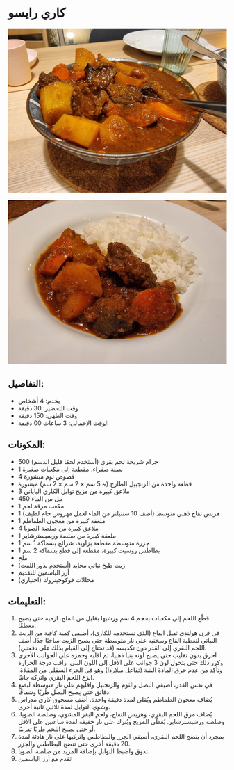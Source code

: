 # كاري رايسو

![كاري رايسو](https://github.com/anamorph/recettes/blob/master/photos/fr-plat-kare_raisu-01.jpg?raw=true) 

![كاري رايسو](https://github.com/anamorph/recettes/blob/master/photos/fr-plat-kare_raisu-02.jpg?raw=true)

## التفاصيل:
* يخدم: 4 أشخاص
* وقت التحضير: 30 دقيقة
* وقت الطهي: 150 دقيقة
* الوقت الإجمالي: 3 ساعات 00 دقيقة

## المكونات:
* 500 جرام شريحة لحم بقري (أستخدم لحمًا قليل الدسم)
* 1 بصلة صفراء، مقطعة إلى مكعبات صغيرة
* 4 فصوص ثوم مبشورة
* قطعة واحدة من الزنجبيل الطازج (~ 5 سم × 2 سم × 2 سم) مبشورة
* 3 ملاعق كبيرة من مزيج توابل الكاري الياباني
* 450 مل من الماء
* 1 مكعب مرقة لحم
* 1 هريس تفاح ذهبي متوسط (أضف 10 سنتيلتر من الماء لعمل مهروس خام لطيف)
* 1 ملعقة كبيرة من معجون الطماطم
* 4 ملاعق كبيرة من صلصة الصويا
* 1 ملعقة كبيرة من صلصة ورسيسترشاير
* 1 جزرة متوسطة مقطعة بزاوية، شرائح بسماكة 1 سم
* 1 بطاطس روسيت كبيرة، مقطعة إلى قطع بسماكة 2 سم
* ملح
* زيت طبخ نباتي محايد (أستخدم بذور اللفت)
* أرز الياسمين للتقديم
* مخللات فوكوجينزوك (اختياري)


## التعليمات:
1. قطّع اللحم إلى مكعبات بحجم 4 سم ورشيها بقليل من الملح. ارميه حتى يصبح معطفًا. 
1. في فرن هولندي ثقيل القاع (الذي تستخدمه للكاري)، أضيفي كمية كافية من الزيت النباتي لتغطية القاع وسخنيه على نار متوسطة حتى يصبح الزيت ساخنًا جدًا. أضف اللحم البقري إلى القدر دون تكديسه (قد تحتاج إلى القيام بذلك على دفعتين). 
1. احرق بدون تقليب حتى يصبح لونه بنيا ذهبيا، ثم اقلبه وحمره على الجوانب الأخرى وكرر ذلك حتى يتحول لون 3 جوانب على الأقل إلى اللون البني. راقب درجة الحرارة وتأكد من عدم حرق المادة البنية (تفاعل ميلارد!) وهو في الجزء السفلي من المقلاة. انزع اللحم البقري واتركه جانبًا.
1. في نفس القدر، أضيفي البصل والثوم والزنجبيل واقليهم على نار متوسطة لبضع دقائق حتى يصبح البصل طريًا وشفافًا.
1. يُضاف معجون الطماطم ويُقلى لمدة دقيقة واحدة. أضف مسحوق كاري مدراس وشوي التوابل لمدة ثلاثين ثانية أخرى.
1. يُضاف مرق اللحم البقري، وهريس التفاح، ولحم البقر المشوي، وصلصة الصويا، وصلصة ورشيسترشاير. يُغطّى المزيج ويُترك على نار خفيفة لمدة ساعتين على الأقل أو حتى يصبح اللحم طريًا تقريبًا.
1. بمجرد أن ينضج اللحم البقري، أضيفي الجزر والبطاطس واتركيها على نار هادئة لمدة 20 دقيقة أخرى حتى تنضج البطاطس والجزر. 
1. تذوق واضبط التوابل بإضافة المزيد من صلصة الصويا.
1. تقدم مع أرز الياسمين